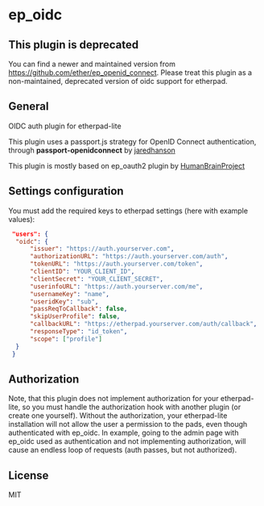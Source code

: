 ep_oidc
=======

## This plugin is deprecated

You can find a newer and maintained version from https://github.com/ether/ep_openid_connect.
Please treat this plugin as a non-maintained, deprecated version of oidc support for etherpad.

## General

OIDC auth plugin for etherpad-lite

This plugin uses a passport.js strategy for OpenID Connect authentication,
through **passport-openidconnect** by [jaredhanson](https://github.com/jaredhanson/passport-openidconnect)

This plugin is mostly based on ep_oauth2 plugin by [HumanBrainProject](https://github.com/HumanBrainProject/ep_oauth2)

## Settings configuration

You must add the required keys to etherpad settings (here with example values):

``` json
 "users": {
  "oidc": {
      "issuer": "https://auth.yourserver.com",
      "authorizationURL": "https://auth.yourserver.com/auth",
      "tokenURL": "https://auth.yourserver.com/token",
      "clientID": "YOUR_CLIENT_ID",
      "clientSecret": "YOUR_CLIENT_SECRET",
      "userinfoURL": "https://auth.yourserver.com/me",
      "usernameKey": "name",
      "useridKey": "sub",
      "passReqToCallback": false,
      "skipUserProfile": false,
      "callbackURL": "https://etherpad.yourserver.com/auth/callback",
      "responseType": "id_token",
      "scope": ["profile"]
  }
 }
```
## Authorization

Note, that this plugin does not implement authorization for your etherpad-lite, 
so you must handle the authorization hook with another plugin (or create one yourself).
Without the authorization, your etherpad-lite installation will not allow the user a permission to the pads,
even though authenticated with ep_oidc. In example, going to the admin page with ep_oidc used as authentication and not implementing authorization,
will cause an endless loop of requests (auth passes, but not authorized).

## License

MIT
